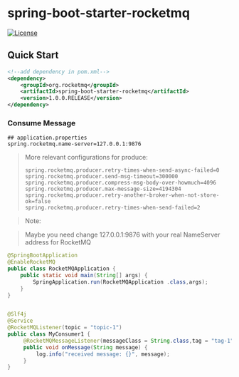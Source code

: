 # spring-boot-starter-rocketmq

[![License](https://img.shields.io/badge/license-Apache--2.0-blue.svg)](https://www.apache.org/licenses/LICENSE-2.0.html)


## Quick Start

```xml
<!--add dependency in pom.xml-->
<dependency>
    <groupId>org.rocketmq</groupId>
    <artifactId>spring-boot-starter-rocketmq</artifactId>
    <version>1.0.0.RELEASE</version>
</dependency>
```

### Consume Message


```properties
## application.properties
spring.rocketmq.name-server=127.0.0.1:9876
```

> More relevant configurations for produce:
>
> ```properties
> spring.rocketmq.producer.retry-times-when-send-async-failed=0
> spring.rocketmq.producer.send-msg-timeout=300000
> spring.rocketmq.producer.compress-msg-body-over-howmuch=4096
> spring.rocketmq.producer.max-message-size=4194304
> spring.rocketmq.producer.retry-another-broker-when-not-store-ok=false
> spring.rocketmq.producer.retry-times-when-send-failed=2


> Note:

> Maybe you need change 127.0.0.1:9876 with your real NameServer address for RocketMQ

```java
@SpringBootApplication
@EnableRocketMQ
public class RocketMQApplication {
    public static void main(String[] args) {
        SpringApplication.run(RocketMQApplication .class,args);
    }
}


@Slf4j
@Service
@RocketMQListener(topic = "topic-1")
public class MyConsumer1 {
     @RocketMQMessageListener(messageClass = String.class,tag = "tag-1")
     public void onMessage(String message) {
         log.info("received message: {}", message);
     }
}
    
```

